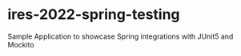 # ires-2022-spring-testing

Sample Application to showcase Spring integrations with JUnit5 and Mockito
